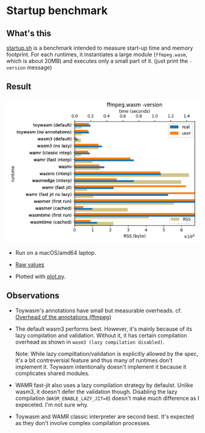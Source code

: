 # Startup benchmark

## What's this

[startup.sh](./startup.sh) is a benchmark intended to measure
start-up time and memory footprint.
For each runtimes, it instantiates a large module (`ffmpeg.wasm`,
which is about 20MB) and executes only a small part of it. (just
print the `-version` message)

## Result

![Result](./startup.png)

* Run on a macOS/amd64 laptop.

* [Raw values](./startup.txt)

* Plotted with [plot.py](./plot.py).

## Observations

* Toywasm's annotations have small but measurable overheads.
  cf. [Overhead of the annotations (ffmpeg)](../startup-bench#ffmpeg)

* The default wasm3 performs best. However,
  it's mainly because of its lazy compilation and validation.
  Without it, it has certain compilation overhead as shown in
  `wasm3 (lazy compilation disabled)`.

  Note: While lazy compiltation/validation is explicitly allowed by the spec,
  it's a bit contreversial feature and thus many of runtimes don't implement
  it. Toywasm intentionally doesn't implement it because it complicates
  shared modules.

* WAMR fast-jit also uses a lazy compilation strategy by defaulst.
  Unlike wasm3, it doesn't defer the validation though. Disabling
  the lazy compilation (`WASM_ENABLE_LAZY_JIT=0`) doesn't make much
  difference as I expeceted. I'm not sure why.

* Toywasm and WAMR classic interpreter are second best.
  It's expected as they don't involve complex compilation processes.
